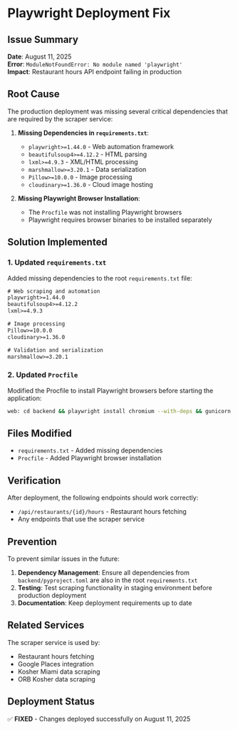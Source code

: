 # Playwright Deployment Fix

## Issue Summary

**Date**: August 11, 2025  
**Error**: `ModuleNotFoundError: No module named 'playwright'`  
**Impact**: Restaurant hours API endpoint failing in production

## Root Cause

The production deployment was missing several critical dependencies that are required by the scraper service:

1. **Missing Dependencies in `requirements.txt`**:
   - `playwright>=1.44.0` - Web automation framework
   - `beautifulsoup4>=4.12.2` - HTML parsing
   - `lxml>=4.9.3` - XML/HTML processing
   - `marshmallow>=3.20.1` - Data serialization
   - `Pillow>=10.0.0` - Image processing
   - `cloudinary>=1.36.0` - Cloud image hosting

2. **Missing Playwright Browser Installation**:
   - The `Procfile` was not installing Playwright browsers
   - Playwright requires browser binaries to be installed separately

## Solution Implemented

### 1. Updated `requirements.txt`

Added missing dependencies to the root `requirements.txt` file:

```txt
# Web scraping and automation
playwright>=1.44.0
beautifulsoup4>=4.12.2
lxml>=4.9.3

# Image processing
Pillow>=10.0.0
cloudinary>=1.36.0

# Validation and serialization
marshmallow>=3.20.1
```

### 2. Updated `Procfile`

Modified the Procfile to install Playwright browsers before starting the application:

```bash
web: cd backend && playwright install chromium --with-deps && gunicorn --config config/gunicorn.conf.py app:app
```

## Files Modified

- `requirements.txt` - Added missing dependencies
- `Procfile` - Added Playwright browser installation

## Verification

After deployment, the following endpoints should work correctly:
- `/api/restaurants/{id}/hours` - Restaurant hours fetching
- Any endpoints that use the scraper service

## Prevention

To prevent similar issues in the future:

1. **Dependency Management**: Ensure all dependencies from `backend/pyproject.toml` are also in the root `requirements.txt`
2. **Testing**: Test scraping functionality in staging environment before production deployment
3. **Documentation**: Keep deployment requirements up to date

## Related Services

The scraper service is used by:
- Restaurant hours fetching
- Google Places integration
- Kosher Miami data scraping
- ORB Kosher data scraping

## Deployment Status

✅ **FIXED** - Changes deployed successfully on August 11, 2025
